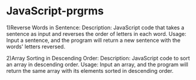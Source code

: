 # JavaScript-prgrms
1)Reverse Words in Sentence:
Description: JavaScript code that takes a sentence as input and reverses the order of letters in each word.
Usage: Input a sentence, and the program will return a new sentence with the words' letters reversed.

2)Array Sorting in Descending Order:
Description: JavaScript code to sort an array in descending order.
Usage: Input an array, and the program will return the same array with its elements sorted in descending order.
